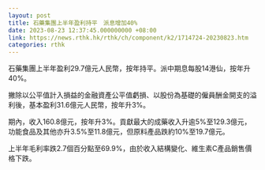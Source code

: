 ```yaml
---
layout: post
title: 石藥集團上半年盈利持平　派息增加40%
date: 2023-08-23 12:37:45.000000000 +08:00
link: https://news.rthk.hk/rthk/ch/component/k2/1714724-20230823.htm
categories: rthk
---
```


石藥集團上半年盈利29.7億元人民幣，按年持平。派中期息每股14港仙，按年升40%。

撇除以公平值計入損益的金融資產公平值虧損、以股份為基礎的僱員酬金開支的溢利後，基本盈利31.6億元人民幣，按年升3%。

期內，收入160.8億元，按年升3%。貢獻最大的成藥收入升逾5%至129.3億元，功能食品及其他亦升3.5%至11.8億元，但原料產品跌約10%至19.7億元。

上半年毛利率跌2.7個百分點至69.9%，由於收入結構變化、維生素C產品銷售價格下跌。
